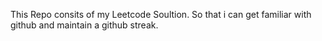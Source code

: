 This Repo consits of my Leetcode Soultion. So that i can get familiar with github and maintain a github streak.

